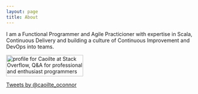 ```yaml
---
layout: page
title: About
---
```


<p class="message">
  I am a Functional Programmer and Agile Practicioner with expertise in Scala, Continuous Delivery and building a culture of Continuous Improvement and DevOps into teams.
</p>

<p>
<script src="//platform.linkedin.com/in.js" type="text/javascript"></script>
<script type="IN/MemberProfile" data-id="https://www.linkedin.com/in/caoilte" data-format="inline"></script>

<a href="http://stackoverflow.com/users/58005/caoilte">
<img src="http://stackoverflow.com/users/flair/58005.png" width="208" height="58" alt="profile for Caoilte at Stack Overflow, Q&amp;A for professional and enthusiast programmers" title="profile for Caoilte at Stack Overflow, Q&amp;A for professional and enthusiast programmers">
</a>
</p>

<p>
    <a class="twitter-timeline" data-dnt="true" href="https://twitter.com/caoilte_oconnor" data-widget-id="516316861932113920">Tweets by @caoilte_oconnor</a>
<script>!function(d,s,id){var js,fjs=d.getElementsByTagName(s)[0],p=/^http:/.test(d.location)?'http':'https';if(!d.getElementById(id)){js=d.createElement(s);js.id=id;js.src=p+"://platform.twitter.com/widgets.js";fjs.parentNode.insertBefore(js,fjs);}}(document,"script","twitter-wjs");</script>
</p>

